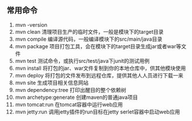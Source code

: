 ## 常用命令
1. mvn -version 
2. mvn clean 清理项目生产的临时文件，一般是模块下的target目录
3. mvn compile  编译源代码，一般编译模块下的src/main/java目录
4. mvn package 项目打包工具，会在模块下的target目录生成jar或者war等文件
5. mvn test 测试命令，或执行src/test/java下junit的测试用例
6. mvn install 将打包的jar、war文件复制到你的本地仓库中，供其他模块使用
7. mvn deploy 将打包的文件发布到远程仓库，提供其他人人员进行下载一来
8. mvn site 生成项目相关信息网站
9. mvn dependency:tree 打印出醒目的整个依赖树
10. mvn archetype:generate 创建maven的普通java项目
11. mvn tomcat:run 在tomcat容器中运行web应用
12. mvn jetty:run 调用jetty插件的run目标在jetty serlet容器中启动web应用